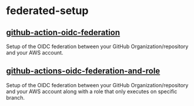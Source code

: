 # federated-setup

## [github-action-oidc-federation](./github-actions-odic-federation.yml)

Setup of the OIDC federation between your GitHub Organization/repository and your AWS account.

## [github-actions-oidc-federation-and-role](./github-actions-oidc-federation-and-role.yml)

Setup of the OIDC federation between your GitHub Organization/repository and your AWS account along with a role that only executes on specific branch.

